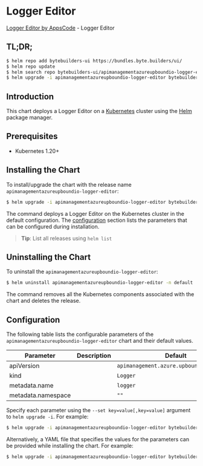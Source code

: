 # Logger Editor

[Logger Editor by AppsCode](https://byte.builders) - Logger Editor

## TL;DR;

```bash
$ helm repo add bytebuilders-ui https://bundles.byte.builders/ui/
$ helm repo update
$ helm search repo bytebuilders-ui/apimanagementazureupboundio-logger-editor --version=v0.4.18
$ helm upgrade -i apimanagementazureupboundio-logger-editor bytebuilders-ui/apimanagementazureupboundio-logger-editor -n default --create-namespace --version=v0.4.18
```

## Introduction

This chart deploys a Logger Editor on a [Kubernetes](http://kubernetes.io) cluster using the [Helm](https://helm.sh) package manager.

## Prerequisites

- Kubernetes 1.20+

## Installing the Chart

To install/upgrade the chart with the release name `apimanagementazureupboundio-logger-editor`:

```bash
$ helm upgrade -i apimanagementazureupboundio-logger-editor bytebuilders-ui/apimanagementazureupboundio-logger-editor -n default --create-namespace --version=v0.4.18
```

The command deploys a Logger Editor on the Kubernetes cluster in the default configuration. The [configuration](#configuration) section lists the parameters that can be configured during installation.

> **Tip**: List all releases using `helm list`

## Uninstalling the Chart

To uninstall the `apimanagementazureupboundio-logger-editor`:

```bash
$ helm uninstall apimanagementazureupboundio-logger-editor -n default
```

The command removes all the Kubernetes components associated with the chart and deletes the release.

## Configuration

The following table lists the configurable parameters of the `apimanagementazureupboundio-logger-editor` chart and their default values.

|     Parameter      | Description |                       Default                       |
|--------------------|-------------|-----------------------------------------------------|
| apiVersion         |             | <code>apimanagement.azure.upbound.io/v1beta1</code> |
| kind               |             | <code>Logger</code>                                 |
| metadata.name      |             | <code>logger</code>                                 |
| metadata.namespace |             | <code>""</code>                                     |


Specify each parameter using the `--set key=value[,key=value]` argument to `helm upgrade -i`. For example:

```bash
$ helm upgrade -i apimanagementazureupboundio-logger-editor bytebuilders-ui/apimanagementazureupboundio-logger-editor -n default --create-namespace --version=v0.4.18 --set apiVersion=apimanagement.azure.upbound.io/v1beta1
```

Alternatively, a YAML file that specifies the values for the parameters can be provided while
installing the chart. For example:

```bash
$ helm upgrade -i apimanagementazureupboundio-logger-editor bytebuilders-ui/apimanagementazureupboundio-logger-editor -n default --create-namespace --version=v0.4.18 --values values.yaml
```
